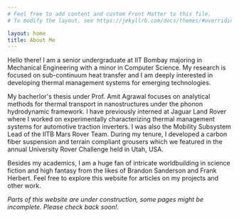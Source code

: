 ```yaml
---
# Feel free to add content and custom Front Matter to this file.
# To modify the layout, see https://jekyllrb.com/docs/themes/#overriding-theme-defaults

layout: home
title: About Me
---
```


Hello there!
I am a senior undergraduate at IIT Bombay majoring in Mechanical Engineering with a minor in Computer Science. My research is focused on sub-continuum heat transfer and I am deeply interested in developing thermal management systems for emerging technologies.

My bacherlor's thesis under Prof. Amit Agrawal focuses on analytical methods for thermal transport in nanostructures under the phonon hydrodynamic framework. I have previously interned at Jaguar Land Rover where I worked on experimentally characterizing thermal management systems for automotive traction inverters. I was also the Mobility Subsystem Lead of the IITB Mars Rover Team. During my tenure, I developed a carbon fiber suspension and terrain compliant grousers which we featured in the annual University Rover Challenge held in Utah, USA.

Besides my academics, I am a huge fan of intricate worldbuilding in science fiction and high fantasy from the likes of Brandon Sanderson and Frank Herbert. Feel free to explore this website for articles on my projects and other work.

_Parts of this website are under construction, some pages might be incomplete. Please check back soon!._

